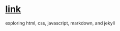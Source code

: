 # [link](https://emilytran99.github.io/website/)
exploring html, css, javascript, markdown, and jekyll
